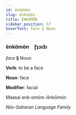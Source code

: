 ```yaml
---
id: ënkömön
slug: ënkömön
title: ËNKÖMÖN
sidebar_position: 57
hoverText: face § Noun
---
```


### ënkömön&emsp;<span kind="abugida">ɽ̃ʇɔıƶ̃ı</span>

*face* **§** Noun

**Verb**: to be a face

**Noun**: face

**Modifier**: facial

Maasai enk-omóm /ēnkōmón

*Nilo-Saharan Language Family*